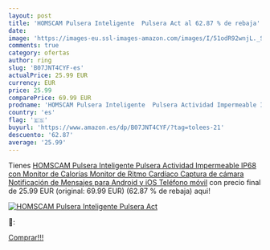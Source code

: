 ```yaml
---
layout: post
title: 'HOMSCAM Pulsera Inteligente  Pulsera Act al 62.87 % de rebaja'
date: 
image: 'https://images-eu.ssl-images-amazon.com/images/I/51odR92wnjL._SL200_.jpg'
comments: true
category: ofertas
author: ring
slug: 'B07JNT4CYF-es'
actualPrice: 25.99 EUR
currency: EUR
price: 25.99
comparePrice: 69.99 EUR
prodname: 'HOMSCAM Pulsera Inteligente  Pulsera Actividad Impermeable IP68 con Monitor de Calorías  Monitor de Ritmo Cardíaco  Captura de cámara  Notificación de Mensajes para Android y iOS Teléfono móvil'
country: 'es'
flag: '🇪🇸'
buyurl: 'https://www.amazon.es/dp/B07JNT4CYF/?tag=tolees-21'
descuento: '62.87'
average: '25.99'
---
```


Tienes [HOMSCAM Pulsera Inteligente  Pulsera Actividad Impermeable IP68 con Monitor de Calorías  Monitor de Ritmo Cardíaco  Captura de cámara  Notificación de Mensajes para Android y iOS Teléfono móvil](https://www.amazon.es/dp/B07JNT4CYF/?tag=tolees-21) con precio final de  25.99 EUR (original: 69.99 EUR) (62.87 %  de rebaja) aqui!

[![HOMSCAM Pulsera Inteligente  Pulsera Act](https://images-eu.ssl-images-amazon.com/images/I/51odR92wnjL._SL200_.jpg)](https://www.amazon.es/dp/B07JNT4CYF/?tag=tolees-21)

🔎:


[Comprar!!!](https://www.amazon.es/dp/B07JNT4CYF/?tag=tolees-21)
